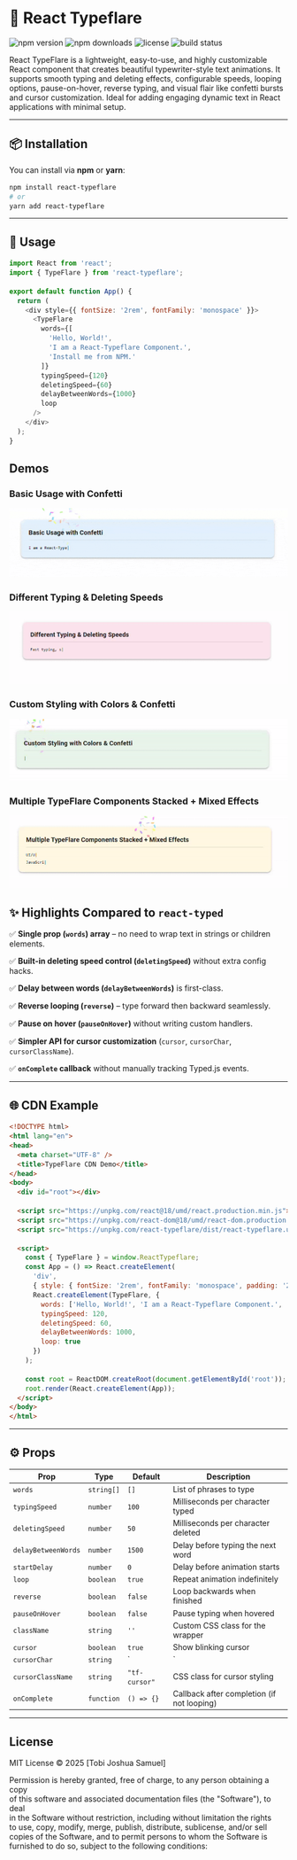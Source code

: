 # 🎯 React Typeflare

![npm version](https://img.shields.io/npm/v/react-typeflare?color=blue&style=flat-square)
![npm downloads](https://img.shields.io/npm/dm/react-typeflare?color=green&style=flat-square)
![license](https://img.shields.io/npm/l/react-typeflare?color=orange&style=flat-square)
![build status](https://img.shields.io/github/actions/workflow/status/Tobi-joshua/react-typeflare/ci.yml?branch=main&style=flat-square)


React TypeFlare is a lightweight, easy-to-use, and highly customizable React component that creates beautiful typewriter-style text animations. It supports smooth typing and deleting effects, configurable speeds, looping options, pause-on-hover, reverse typing, and visual flair like confetti bursts and cursor customization. Ideal for adding engaging dynamic text in React applications with minimal setup.



---

## 📦 Installation

You can install via **npm** or **yarn**:

```bash
npm install react-typeflare
# or
yarn add react-typeflare
```

---

## 🚀 Usage

```js
import React from 'react';
import { TypeFlare } from 'react-typeflare';

export default function App() {
  return (
    <div style={{ fontSize: '2rem', fontFamily: 'monospace' }}>
      <TypeFlare
        words={[
          'Hello, World!',
          'I am a React-Typeflare Component.',
          'Install me from NPM.'
        ]}
        typingSpeed={120}
        deletingSpeed={60}
        delayBetweenWords={1000}
        loop
      />
    </div>
  );
}
```

## Demos

### Basic Usage with Confetti  
![Basic Usage with Confetti](./assets/basic_usage_with_confetti-ezgif.com-optimize.gif)

### Different Typing & Deleting Speeds  
![Different Typing & Deleting Speeds](./assets/DifferentTypingDeletingSpeeds-ezgif.com-video-to-gif-converter.gif)

### Custom Styling with Colors & Confetti  
![Custom Styling with Colors & Confetti](./assets/CustomStylingwithColorsConfetti-ezgif.com-video-to-gif-converter.gif)

### Multiple TypeFlare Components Stacked + Mixed Effects  
![Multiple TypeFlare Components Stacked + Mixed Effects](./assets/MultipleTypeFlareComponentsStackedMixedEffects-ezgif.com-video-to-gif-converter.gif)



## ✨ Highlights Compared to `react-typed`

✅ **Single prop (`words`) array** – no need to wrap text in strings or children elements.

✅ **Built-in deleting speed control (`deletingSpeed`)** without extra config hacks.

✅ **Delay between words (`delayBetweenWords`)** is first-class.

✅ **Reverse looping (`reverse`)** – type forward then backward seamlessly.

✅ **Pause on hover (`pauseOnHover`)** without writing custom handlers.

✅ **Simpler API for cursor customization** (`cursor`, `cursorChar`, `cursorClassName`).

✅ **`onComplete` callback** without manually tracking Typed.js events.

---

## 🌐 CDN Example

```html
<!DOCTYPE html>
<html lang="en">
<head>
  <meta charset="UTF-8" />
  <title>TypeFlare CDN Demo</title>
</head>
<body>
  <div id="root"></div>

  <script src="https://unpkg.com/react@18/umd/react.production.min.js"></script>
  <script src="https://unpkg.com/react-dom@18/umd/react-dom.production.min.js"></script>
  <script src="https://unpkg.com/react-typeflare/dist/react-typeflare.umd.js"></script>

  <script>
    const { TypeFlare } = window.ReactTypeflare;
    const App = () => React.createElement(
      'div',
      { style: { fontSize: '2rem', fontFamily: 'monospace', padding: '2rem' } },
      React.createElement(TypeFlare, {
        words: ['Hello, World!', 'I am a React-Typeflare Component.', 'Install me from NPM.'],
        typingSpeed: 120,
        deletingSpeed: 60,
        delayBetweenWords: 1000,
        loop: true
      })
    );

    const root = ReactDOM.createRoot(document.getElementById('root'));
    root.render(React.createElement(App));
  </script>
</body>
</html>
```

---

## ⚙️ Props

| Prop               | Type       | Default       | Description                                 |
|--------------------|------------|---------------|---------------------------------------------|
| `words`            | `string[]` | `[]`          | List of phrases to type                      |
| `typingSpeed`      | `number`   | `100`         | Milliseconds per character typed            |
| `deletingSpeed`    | `number`   | `50`          | Milliseconds per character deleted          |
| `delayBetweenWords`| `number`   | `1500`        | Delay before typing the next word            |
| `startDelay`       | `number`   | `0`           | Delay before animation starts                |
| `loop`             | `boolean`  | `true`        | Repeat animation indefinitely                |
| `reverse`          | `boolean`  | `false`       | Loop backwards when finished                  |
| `pauseOnHover`     | `boolean`  | `false`       | Pause typing when hovered                    |
| `className`        | `string`   | `''`          | Custom CSS class for the wrapper             |
| `cursor`           | `boolean`  | `true`        | Show blinking cursor                          |
| `cursorChar`       | `string`   | `|`           | Character used as the cursor                  |
| `cursorClassName`  | `string`   | `"tf-cursor"` | CSS class for cursor styling                  |
| `onComplete`       | `function` | `() => {}`    | Callback after completion (if not looping)  |


---

## License

MIT License © 2025 [Tobi Joshua Samuel]

Permission is hereby granted, free of charge, to any person obtaining a copy  
of this software and associated documentation files (the "Software"), to deal  
in the Software without restriction, including without limitation the rights  
to use, copy, modify, merge, publish, distribute, sublicense, and/or sell  
copies of the Software, and to permit persons to whom the Software is  
furnished to do so, subject to the following conditions:
